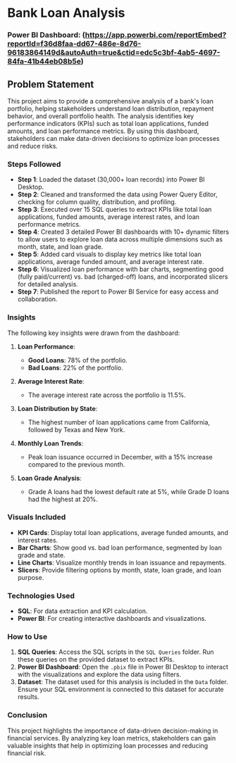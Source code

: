 # Bank Loan Analysis

### Power BI Dashboard: (https://app.powerbi.com/reportEmbed?reportId=f36d8faa-dd67-486e-8d76-96183864149d&autoAuth=true&ctid=edc5c3bf-4ab5-4697-84fa-41b44eb08b5e)

## Problem Statement

This project aims to provide a comprehensive analysis of a bank's loan portfolio, helping stakeholders understand loan distribution, repayment behavior, and overall portfolio health. The analysis identifies key performance indicators (KPIs) such as total loan applications, funded amounts, and loan performance metrics. By using this dashboard, stakeholders can make data-driven decisions to optimize loan processes and reduce risks.

### Steps Followed

- **Step 1**: Loaded the dataset (30,000+ loan records) into Power BI Desktop.
- **Step 2**: Cleaned and transformed the data using Power Query Editor, checking for column quality, distribution, and profiling.
- **Step 3**: Executed over 15 SQL queries to extract KPIs like total loan applications, funded amounts, average interest rates, and loan performance metrics.
- **Step 4**: Created 3 detailed Power BI dashboards with 10+ dynamic filters to allow users to explore loan data across multiple dimensions such as month, state, and loan grade.
- **Step 5**: Added card visuals to display key metrics like total loan applications, average funded amount, and average interest rate.
- **Step 6**: Visualized loan performance with bar charts, segmenting good (fully paid/current) vs. bad (charged-off) loans, and incorporated slicers for detailed analysis.
- **Step 7**: Published the report to Power BI Service for easy access and collaboration.

### Insights

The following key insights were drawn from the dashboard:

1. **Loan Performance**:
   - **Good Loans**: 78% of the portfolio.
   - **Bad Loans**: 22% of the portfolio.

2. **Average Interest Rate**:
   - The average interest rate across the portfolio is 11.5%.

3. **Loan Distribution by State**:
   - The highest number of loan applications came from California, followed by Texas and New York.

4. **Monthly Loan Trends**:
   - Peak loan issuance occurred in December, with a 15% increase compared to the previous month.

5. **Loan Grade Analysis**:
   - Grade A loans had the lowest default rate at 5%, while Grade D loans had the highest at 20%.

### Visuals Included

- **KPI Cards**: Display total loan applications, average funded amounts, and interest rates.
- **Bar Charts**: Show good vs. bad loan performance, segmented by loan grade and state.
- **Line Charts**: Visualize monthly trends in loan issuance and repayments.
- **Slicers**: Provide filtering options by month, state, loan grade, and loan purpose.

### Technologies Used

- **SQL**: For data extraction and KPI calculation.
- **Power BI**: For creating interactive dashboards and visualizations.

### How to Use

1. **SQL Queries**: Access the SQL scripts in the `SQL Queries` folder. Run these queries on the provided dataset to extract KPIs.
2. **Power BI Dashboard**: Open the `.pbix` file in Power BI Desktop to interact with the visualizations and explore the data using filters.
3. **Dataset**: The dataset used for this analysis is included in the `Data` folder. Ensure your SQL environment is connected to this dataset for accurate results.

### Conclusion

This project highlights the importance of data-driven decision-making in financial services. By analyzing key loan metrics, stakeholders can gain valuable insights that help in optimizing loan processes and reducing financial risk.
